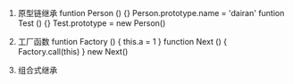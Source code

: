 1. 原型链继承
funtion Person () {}
Person.prototype.name = 'dairan'
funtion Test () {}
Test.prototype = new Person()

2. 工厂函数
 funtion Factory () {
   this.a = 1
 }
 function Next () {
   Factory.call(this)
 }
 new Next()
3. 组合式继承